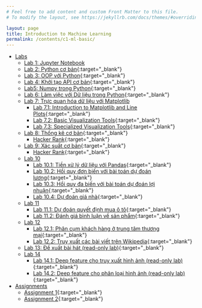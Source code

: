 ```yaml
---
# Feel free to add content and custom Front Matter to this file.
# To modify the layout, see https://jekyllrb.com/docs/themes/#overriding-theme-defaults

layout: page
title: Introduction to Machine Learning
permalink: /contents/c1-ml-basic/
---
```


- [Labs](#)
    - [Lab 1: Jupyter Notebook](#)
    - [Lab 2: Python cơ bản](lab2.html){:target="_blank"}
    - [Lab 3: OOP với Python](lab3.html){:target="_blank"}
    - [Lab 4: Khởi tạo API cơ bản](lab4.html){:target="_blank"}
    - [Lab5: Numpy trong Python](lab5.html){:target="_blank"}
    - [Lab 6: Làm việc với Dữ liệu trong Python](lab6.html){:target="_blank"}
    - [Lab 7: Trực quan hóa dữ liệu với Matplotlib](#)
      - [Lab 7.1: Introduction to Matplotlib and Line Plots](lab7-1.html){:target="_blank"}
      - [Lab 7.2: Basic Visualization Tools](lab7-2.html){:target="_blank"}
      - [Lab 7.3: Specialized Visualization Tools](lab7-3.html){:target="_blank"}
    - [Lab 8: Thống kê cơ bản](lab8.html){:target="_blank"}
      - [Hacker Rank](https://www.hackerrank.com/domains/tutorials/10-days-of-statistics?filters%5Bsubdomains%5D%5B%5D=10-days-of-statistics){:target="_blank"}
    - [Lab 9: Xác suất cơ bản](lab9.html){:target="_blank"}
      - [Hacker Rank](https://www.hackerrank.com/domains/tutorials/10-days-of-statistics?filters%5Bsubdomains%5D%5B%5D=10-days-of-statistics){:target="_blank"}
    - [Lab 10](#)
      - [Lab 10.1: Tiền xử lý dữ liệu với Pandas](lab10/10-1-data-preprocessing-tools.html){:target="_blank"}
      - [Lab 10.2: Hồi quy đơn biến với bài toán dự đoán lương](lab10/10-2-simple-linear-regression.html){:target="_blank"}
      - [Lab 10.3: Hồi quy đa biến với bài toán dự đoán lợi nhuận](lab10/10-3-multiple-linear-regression.html){:target="_blank"}
      - [Lab 10.4: Dự đoán giá nhà](lab10/10-4-predicting-house-price.html){:target="_blank"}
    - [Lab 11](#)
      - [Lab 11.1: Dự đoán quyết định mua ô tô](lab11/11-1-logistic-regression.html){:target="_blank"}
      - [Lab 11.2: Đánh giá bình luận về sản phẩm](lab11/11-2-analyzing-product-sentiment.html){:target="_blank"}
    - [Lab 12](#)
      - [Lab 12.1: Phân cụm khách hàng ở trung tâm thương mại](lab12/12-1-kmean-clustering.html){:target="_blank"}
      - [Lab 12.2: Truy xuất các bài viết trên Wikipedia](lab12/12-2-document-retrieval.html){:target="_blank"}
    - [Lab 13: Đề xuất bài hát (read-only lab)](lab13/Song_recommender.html){:target="_blank"}
    - [Lab 14](#)
      - [Lab 14.1: Deep feature cho truy xuất hình ảnh (read-only lab)](lab14/Lab_14_1_Deep_Features_for_Image_Retrieval.html){:target="_blank"}
      - [Lab 14.2: Deep feature cho phân loại hình ảnh (read-only lab)](lab14/Lab_14_2_Deep_Features_for_Image_Classification.html){:target="_blank"}
- [Assignments](#)
    - [Assignment 1](assignment-1/assignment-1.html){:target="_blank"}
    - [Assignment 2](assignment-2/assignment-2.html){:target="_blank"}